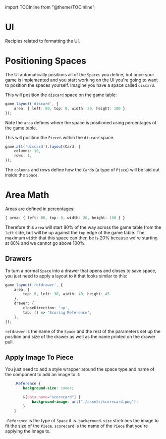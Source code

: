 import TOCInline from "@theme/TOCInline";

<TOCInline toc={toc} />

# UI
Recipies related to formatting the UI.


# Positioning Spaces
The UI automatically positions all of the `Space`s you define, but once your game is implemented and you start working on the UI you're going to want to position the spaces yourself. Imagine you have a space called `discard`. 

This will position the `discard` space on the game table:

```ts
game.layout('discard', {
    area: { left: 80, top: 0, width: 20, height: 100 },
});
```

Note the `area` defines where the space is positioned using percentages of the game table. 

This will position the `Piece`s within the `discard` space.

```ts
game.all('discard').layout(Card, {
    columns: 10,
    rows: 1,
});
```

The `columns` and rows define how the `Card`s (a type of `Piece`) will be laid out inside the `Space`.


# Area Math
Areas are defined in percentages:

```ts
{ area: { left: 80, top: 0, width: 20, height: 100 } }
```
Therefore this `area` will start 80% of the way across the game table from the `left` side, but will be up against the `top` edge of the game table. The maximum `width` that this space can then be is 20% because we're starting at 80% and we cannot go above 100%.


## Drawers
To turn a normal `Space` into a drawer that opens and closes to save space, you just need to apply a layout to it that looks similar to this:

```ts
game.layout('refdrawer', {
    area: {
        top: 0, left: 30, width: 40, height: 45
    },
    drawer: {
        closeDirection: 'up',
        tab: () => 'Scoring Reference',
    },
});
```

`refdrawer` is the name of the `Space` and the rest of the parameters set up the position and size of the drawer as well as the name printed on the drawer pull.


## Apply Image To Piece
You just need to add a style wrapper around the space type and name of the component to add an image to it:

```css
    .Reference {
        background-size: cover;

        &[data-name="scorecard"] {
            background-image: url("./assets/scorecard.png");
        }
    }
```
`.Reference` is the type of `Space` it is. `background-size` stretches the image to fit the size of the `Piece`. `scorecard` is the name of the `Piece` that you're applying the image to.

